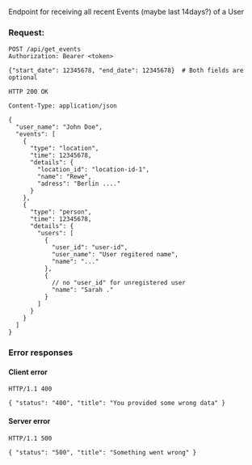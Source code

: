 Endpoint for receiving all recent Events (maybe last 14days?) of a User

### Request:

```http
POST /api/get_events
Authorization: Bearer <token>

{"start_date": 12345678, "end_date": 12345678}  # Both fields are optional

HTTP 200 OK

Content-Type: application/json

{
  "user_name": "John Doe",
  "events": [
    {
      "type": "location",
      "time": 12345678,
      "details": {
        "location_id": "location-id-1",
        "name": "Rewe",
        "adress": "Berlin ...."
      }
    },
    {
      "type": "person",
      "time": 12345678,
      "details": {
        "users": [
          {
            "user_id": "user-id",
            "user_name": "User regitered name",
            "name": "..."
          }, 
          {
            // no "user_id" for unregistered user
            "name": "Sarah ."
          }
        ]
      }
    }
  ]
}
```

### Error responses

#### Client error
```http
HTTP/1.1 400

{ "status": "400", "title": "You provided some wrong data" }
```

#### Server error
```http
HTTP/1.1 500

{ "status": "500", "title": "Something went wrong" }
```
